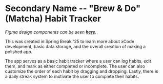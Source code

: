 # Secondary Name -- "Brew & Do" (Matcha) Habit Tracker
*Figma design components can be seen __[here](https://www.figma.com/design/pnuarbwdzvNIFB0CaXmIQu/App-Design-Spring-Break?node-id=4-2)__.*

This was created in Spring Break '25 to learn more about xCode development, 
basic data storage, and the overall creation of making a polished app.

The app serves as a basic habit tracker where a user can log habits, edit them,
and mark as either completed or incomplete. The user can also customize the
order of each habit by dragging and dropping. Lastly, there is a daily streak system
to motivate the user to complete their habits.
